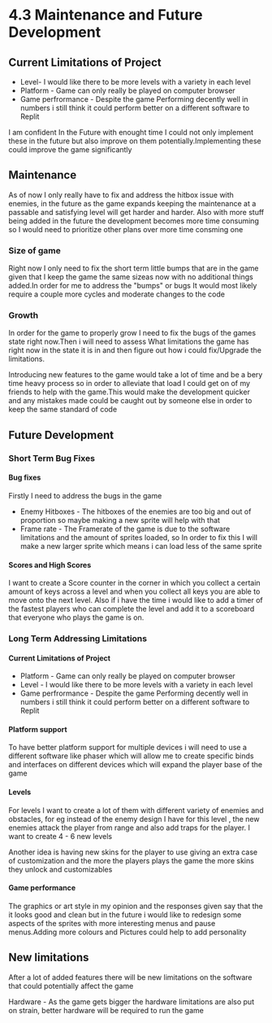 # 4.3 Maintenance and Future Development

##

## Current Limitations of Project

* Level- I would like there to be more levels with a variety in each level
* Platform - Game can only really be played on computer browser
* Game perfrormance - Despite the game Performing decently well in numbers i still think it could perform better on a different software to Replit

I am confident In the Future with enought time I could not only implement these in the future but also improve on them potentially.Implementing these could improve the game significantly&#x20;

## Maintenance

As of now I only really have to fix and address the hitbox issue with enemies, in the future as the game expands keeping the maintenance at a passable and satisfying level will get harder and harder. Also with more stuff being added in the future the development becomes more time consuming so I would need to prioritize other plans over more time consming one&#x20;

### Size of game&#x20;

Right now I only need to fix the short term little bumps that are in the game given that I keep the game the same sizeas now with no additional things added.In order for me to address the "bumps" or bugs It would most likely require a couple more cycles and moderate changes to the code&#x20;

### Growth

In order for the game to properly grow I need to fix the bugs of the games state right now.Then i will need to assess What limitations the game has right now in the state it is in and then figure out how i could fix/Upgrade the limitations.

Introducing new features to the game would take a lot of time and be a bery time heavy process so in order to alleviate that load I could get on of my friends to help with the game.This would make the development quicker and any mistakes made could be caught out by someone else in order to keep the same standard of code&#x20;

## Future Development

### Short Term Bug Fixes

#### Bug fixes

Firstly I need to address the bugs in the game&#x20;

* Enemy Hitboxes - The hitboxes of the enemies are too big and out of proportion so maybe making a new sprite will help with that
* Frame rate - The Framerate of the game is due to the software limitations and the amount of sprites loaded, so In order to fix this I will make a new larger sprite which means i can load less of the same sprite

#### Scores and High Scores

I want to create a Score counter in the corner in which you collect a certain amount of keys across a  level and when you collect all keys you are able to move onto the next level. Also if i have the time i would like to add a timer of the fastest players who can complete the level and add it to a scoreboard that everyone who plays the game is on.

### Long Term Addressing Limitations

#### Current Limitations of Project

* Platform - Game can only really be played on computer browser
* Level - I would like there to be more levels with a variety in each level
* Game perfrormance - Despite the game Performing decently well in numbers i still think it could perform better on a different software to Replit

#### Platform support

To have better platform support for multiple devices i will need to use a different software  like phaser which will allow me to create specific binds and interfaces on different devices which will expand the player base of the game&#x20;

#### Levels

For levels I want to create a lot of them with different variety of enemies and obstacles, for eg instead of the enemy design I have for this level , the new enemies attack the player from range and also add traps for the player. I want to create 4 - 6 new levels&#x20;

Another idea is having new skins for the player to use giving an extra case of customization and the more the players plays the game the more skins they unlock and customizables

#### Game performance&#x20;

The graphics or  art style in my opinion and the responses given say that the it looks good and clean but in the future i would like to redesign some aspects of the sprites with more interesting menus and pause menus.Adding more colours and Pictures could help to add personality

## New limitations&#x20;

After a lot of added features there will be new limitations on the software that could potentially affect the game&#x20;



&#x20;Hardware - As the game gets bigger the hardware limitations are also put on strain, better hardware will be required to run the game&#x20;
